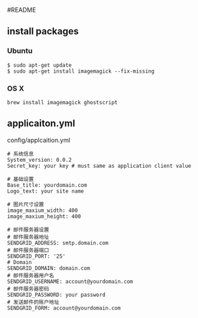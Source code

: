 #README

## install packages

### Ubuntu

```
$ sudo apt-get update
$ sudo apt-get install imagemagick --fix-missing

```

### OS X
```
brew install imagemagick ghostscript
```

## applicaiton.yml

config/applcaition.yml
```
# 系统信息
System_version: 0.0.2
Secret_key: your key # must same as application client value

# 基础设置
Base_title: yourdomain.com
Logo_text: your site name

# 图片尺寸设置
image_maxium_width: 400
image_maxium_height: 400

# 邮件服务器设置
# 邮件服务器地址
SENDGRID_ADDRESS: smtp.domain.com
# 邮件服务器端口
SENDGRID_PORT: '25'
# Domain
SENDGRID_DOMAIN: domain.com
# 邮件服务器用户名
SENDGRID_USERNAME: account@yourdomain.com
# 邮件服务器密码
SENDGRID_PASSWORD: your password
# 发送邮件的账户地址
SENDGRID_FORM: account@yourdomain.com
```
